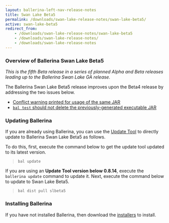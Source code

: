 ```yaml
---
layout: ballerina-left-nav-release-notes
title: Swan Lake Beta5
permalink: /downloads/swan-lake-release-notes/swan-lake-beta5/
active: swan-lake-beta5
redirect_from: 
    - /downloads/swan-lake-release-notes/swan-lake-beta5
    - /downloads/swan-lake-release-notes/
    - /downloads/swan-lake-release-notes
---
```


### Overview of Ballerina Swan Lake Beta5

<em>This is the fifth Beta release in a series of planned Alpha and Beta releases leading up to the Ballerina Swan Lake GA release.</em> 

The Ballerina Swan Lake Beta5 release improves upon the Beta4 release by addressing the two issues below.

- [Conflict warning printed for usage of the same JAR](https://github.com/ballerina-platform/ballerina-distribution/issues/2367)
- [`bal test` should not delete the previously-generated executable JAR](https://github.com/ballerina-platform/ballerina-lang/issues/33526)

### Updating Ballerina

If you are already using Ballerina, you can use the [Update Tool](/learn/cli-documentation/update-tool/) to directly update to Ballerina Swan Lake Beta5 as follows. 

To do this, first, execute the command below to get the update tool updated to its latest version. 

> `bal update`

If you are using an **Update Tool version below 0.8.14**, execute the `ballerina update` command to update it. Next, execute the command below to update to Swan Lake Beta5.

> `bal dist pull slbeta5`

### Installing Ballerina

If you have not installed Ballerina, then download the [installers](/downloads/#swanlake) to install.
